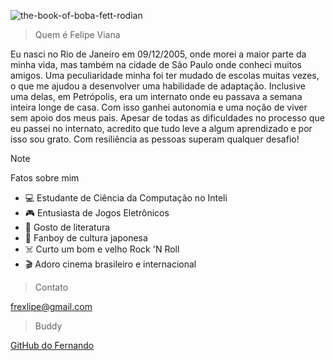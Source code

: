 ![the-book-of-boba-fett-rodian](https://github.com/user-attachments/assets/9fc5fd12-711e-4444-9f75-15e1ab017062)

>Quem é Felipe Viana

Eu nasci no Rio de Janeiro em 09/12/2005, onde morei a maior parte da minha vida, mas também na cidade de São Paulo onde conheci muitos amigos. Uma peculiaridade minha foi ter mudado de escolas muitas vezes, o que me ajudou a desenvolver uma habilidade de adaptação. Inclusive uma delas, em Petrópolis, era um internato onde eu passava a semana inteira longe de casa. Com isso ganhei autonomia e uma noção de viver sem apoio dos meus pais. Apesar de todas as dificuldades no processo que eu passei no internato, acredito que tudo leve a algum aprendizado e por isso sou grato. Com resiliência as pessoas superam qualquer desafio!

> [!NOTE]
> Fatos sobre mim

- 💻 Estudante de Ciência da Computação no Inteli
- 🎮 Entusiasta de Jogos Eletrônicos
- 📖 Gosto de literatura
- 👺 Fanboy de cultura japonesa
- ☠️ Curto um bom e velho Rock 'N Roll
- 🎬 Adoro cinema brasileiro e internacional
  
> Contato

frexlipe@gmail.com

> Buddy

[GitHub do Fernando](https://github.com/fnandomachado)
